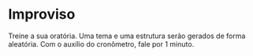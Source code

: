# Improviso
Treine a sua oratória. Uma tema e uma estrutura serão gerados de forma aleatória. Com o auxílio do cronômetro, fale por 1 minuto.
